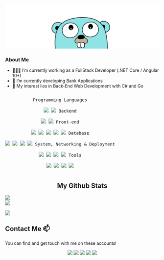 <a href="https://www.fethitekyaygil.com">
	<img src = "gopher_hello.png">
</a>

### About Me
- 👨🏽‍💻 I’m currently working as a FullStack Developer (.NET Core / Angular 10+)
- 🌱 I’m currently developing Bank Applications
- 🤔 My interest lies in Back-End Web Development with C# and Go

<p style="display: inline-block;" align="center">
    <kbd>
        <kbd>Programming Languages</kbd>
    <br>
    <br>
        <img width="30px" src="https://cdn.jsdelivr.net/gh/devicons/devicon/icons/go/go-original-wordmark.svg" /> 
        <img width="30px" src="https://cdn.jsdelivr.net/gh/devicons/devicon/icons/csharp/csharp-plain.svg" />
    </kbd>
    <kbd>
        <kbd>Backend</kbd>
    <br>
    <br>
        <img width="30px" src="https://cdn.jsdelivr.net/gh/devicons/devicon/icons/dotnetcore/dotnetcore-original.svg" />
        <img width="30px" src="https://cdn.jsdelivr.net/gh/devicons/devicon/icons/dot-net/dot-net-original.svg" />
    </kbd>
    <kbd>
        <kbd>Front-end</kbd>
    <br>
    <br>
        <img width="30px" src="https://cdn.jsdelivr.net/gh/devicons/devicon/icons/html5/html5-original.svg" /> 
        <img width="30px" src="https://cdn.jsdelivr.net/gh/devicons/devicon/icons/css3/css3-plain.svg" /> 
        <img width="30px" src="https://cdn.jsdelivr.net/gh/devicons/devicon/icons/bootstrap/bootstrap-plain.svg" /> 
        <img width="30px" src="https://cdn.jsdelivr.net/gh/devicons/devicon/icons/angularjs/angularjs-plain.svg" />
        <img width="30px" src="https://cdn.jsdelivr.net/gh/devicons/devicon/icons/javascript/javascript-original.svg" />
    </kbd>
    <kbd>
        <kbd>Database</kbd>
    <br>
    <br>    
        <img width="30px" src="https://cdn.jsdelivr.net/gh/devicons/devicon/icons/postgresql/postgresql-original.svg" />
        <img width="30px" src="https://cdn.jsdelivr.net/gh/devicons/devicon/icons/microsoftsqlserver/microsoftsqlserver-plain.svg" />
        <img width="30px" src="https://cdn.jsdelivr.net/gh/devicons/devicon/icons/mysql/mysql-plain.svg" />        
        <img width="30px" src="https://cdn.jsdelivr.net/gh/devicons/devicon/icons/mongodb/mongodb-plain.svg" />
    </kbd>
    <kbd>
        <kbd>System, Networking & Deployment</kbd>
    <br>
    <br>
        <img width="30px" src="https://cdn.jsdelivr.net/gh/devicons/devicon/icons/heroku/heroku-plain.svg" />
        <img width="30px" src="https://cdn.jsdelivr.net/gh/devicons/devicon/icons/azure/azure-plain.svg" />
        <img width="30px" src="https://cdn.jsdelivr.net/gh/devicons/devicon/icons/git/git-plain.svg" />
        <img width="30px" src="https://cdn.jsdelivr.net/gh/devicons/devicon/icons/docker/docker-plain.svg" />        
    </kbd>
    <kbd>
        <kbd>Tools</kbd>
    <br>
    <br>
        <img width="30px" src="https://cdn.jsdelivr.net/gh/devicons/devicon/icons/vscode/vscode-original.svg" />
        <img width="30px" src="https://cdn.jsdelivr.net/gh/devicons/devicon/icons/visualstudio/visualstudio-plain.svg" />        
        <img width="30px" src="https://cdn.jsdelivr.net/gh/devicons/devicon/icons/jetbrains/jetbrains-original.svg" />
          <img height="30" src="https://i0.wp.com/stickker.net/wp-content/uploads/2018/05/postman.png?fit=610%2C610&ssl=1">
    </kbd>
</p>

<h2 align="center">My Github Stats</h2>
<p align="left">	
<img align="left" src="https://github-readme-stats.vercel.app/api/top-langs/?username=uguruyar&layout=compact&theme=github_dark&langs_count=10&exclude_repo=kasweb">
<br>
<img align="left" src="https://github-readme-stats.vercel.app/api?username=uguruyar&count_private=true&show_icons=trueline_height=21&theme=github_dark">
<br>
<p align="left">
<img align="center" src="https://github-readme-streak-stats.herokuapp.com/?user=uguruyar&theme=holi-theme">
</p>

## Contact Me 📫

You can find and get touch with me on these accounts!

<p align="center">
<a href="https://twitter.com/uguruyarx" target="blank"><img src="https://img.shields.io/badge/twitter-%231DA1F2.svg?&style=for-the-badge&logo=twitter&logoColor=white" height=25 /></a> 
<a href="https://linkedin.com/in/uguruyar" target="blank"><img src="https://img.shields.io/badge/linkedin-%230077B5.svg?&style=for-the-badge&logo=linkedin&logoColor=white" height=25 /></a> 
<a target="_blank" href="mailto:uguruyarx@gmail.com"><img src="https://img.shields.io/badge/-Gmail-D14836?style=for-the-badge&logo=Gmail&logoColor=white" height=25/></a> 
<a href="https://medium.com/@uguruyar" target="blank"><img src="https://img.shields.io/badge/medium-%2312100E.svg?&style=for-the-badge&logo=medium&logoColor=white" height=25></a>
<a href="https://dev.to/uguruyar" target="blank"><img src="https://img.shields.io/badge/DEV.TO-%230A0A0A.svg?&style=for-the-badge&logo=dev-dot-to&logoColor=white" height=25 /></a>
</p>

